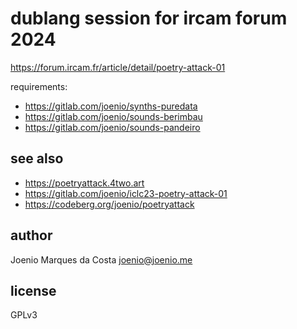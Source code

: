 # dublang session for ircam forum 2024

https://forum.ircam.fr/article/detail/poetry-attack-01

requirements:
- https://gitlab.com/joenio/synths-puredata
- https://gitlab.com/joenio/sounds-berimbau
- https://gitlab.com/joenio/sounds-pandeiro

## see also

- https://poetryattack.4two.art
- https://gitlab.com/joenio/iclc23-poetry-attack-01
- https://codeberg.org/joenio/poetryattack

## author

Joenio Marques da Costa <joenio@joenio.me>

## license

GPLv3
